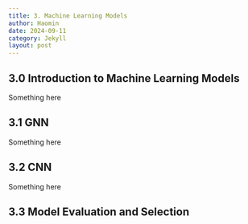 ```yaml
---
title: 3. Machine Learning Models
author: Haomin
date: 2024-09-11
category: Jekyll
layout: post
---
```


3.0 Introduction to Machine Learning Models
-------------
Something here

3.1 GNN
-------------
Something here

3.2 CNN
-------------
Something here

3.3 Model Evaluation and Selection
-------------

